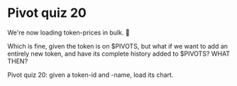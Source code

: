 # Pivot quiz 20

We're now loading token-prices in bulk. 🎉

Which is fine, given the token is on $PIVOTS, but what if we want to add an 
entirely new token, and have its complete history added to $PIVOTS? WHAT THEN?

Pivot quiz 20: given a token-id and -name, load its chart.
